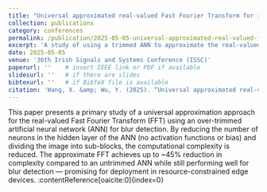 ```yaml
---
title: "Universal approximated real-valued Fast Fourier Transform for image blur detection"
collection: publications
category: conferences
permalink: /publication/2025-05-05-universal-approximated-real-valued-fft-blur-detection
excerpt: 'A study of using a trimmed ANN to approximate the real-valued FFT for detecting blur, reducing computational cost while maintaining detection performance.'
date: 2025-05-05
venue: '36th Irish Signals and Systems Conference (ISSC)'
paperurl: ''    # insert IEEE link or PDF if available
slidesurl: ''   # if there are slides
bibtexurl: ''   # if BibTeX file is available
citation: 'Wang, X. &amp; Wu, Y. (2025). “Universal approximated real-valued Fast Fourier Transform for image blur detection.” In *Proceedings of the 2025 36th Irish Signals and Systems Conference (ISSC)*, IEEE.'
---
```


This paper presents a primary study of a universal approximation approach for the real-valued Fast Fourier Transform (FFT) using an over-trimmed artificial neural network (ANN) for blur detection. By reducing the number of neurons in the hidden layer of the ANN (no activation functions or bias) and dividing the image into sub-blocks, the computational complexity is reduced. The approximate FFT achieves up to ~45% reduction in complexity compared to an untrimmed ANN while still performing well for blur detection — promising for deployment in resource-constrained edge devices. :contentReference[oaicite:0]{index=0}
